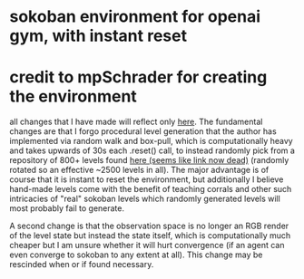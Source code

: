 # sokoban environment for openai gym, with instant reset
# credit to mpSchrader for creating the environment

all changes that I have made will reflect only [here](https://github.com/amancapy/gym-sokoban/tree/default/gym_sokoban/envs). The fundamental changes are that I forgo procedural level generation that the author has implemented via random walk and box-pull, which is computationally heavy and takes upwards of 30s each .reset() call, to instead randomly pick from a repository of 800+ levels found [here (seems like link now dead)](http://web.archive.org/web/20121128163252/http://users.bentonrea.com/) (randomly rotated so an effective ~2500 levels in all). The major advantage is of course that it is instant to reset the environment, but additionally I believe hand-made levels come with the benefit of teaching corrals and other such intricacies of "real" sokoban levels which randomly generated levels will most probably fail to generate.

A second change is that the observation space is no longer an RGB render of the level state but instead the state itself, which is computationally much cheaper but I am unsure whether it will hurt convergence (if an agent can even converge to sokoban to any extent at all). This change may be rescinded when or if found necessary.
